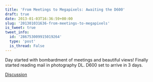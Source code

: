 ```yaml
---
title: 'From Meetings to Megapixels: Awaiting the D600'
draft: true
date: 2013-01-03T16:36:59+00:00
slug: '201301031636-from-meetings-to-megapixels'
is_tweet: true
tweet_info:
  id: '286753009915019264'
  type: 'post'
  is_thread: False
---
```




Day started with bombardment of meetings and beautiful views! Finally started reading mail in photography DL. D600 set to arrive in 3 days.

[Discussion](https://x.com/sytelus/status/286753009915019264)
